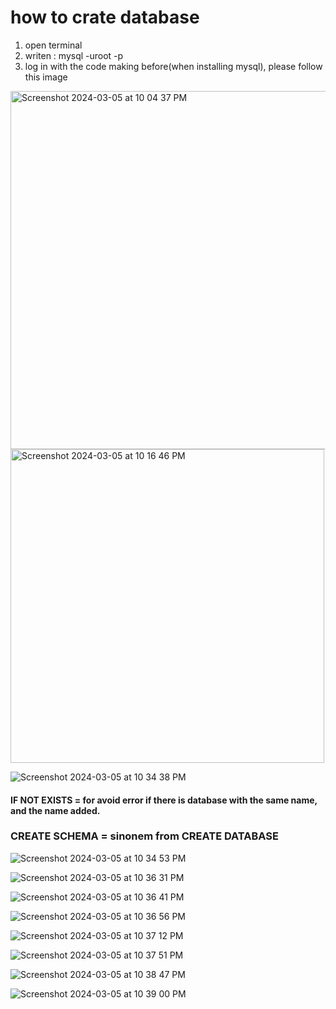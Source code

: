 # how to crate database
1. open terminal
2. writen : mysql -uroot -p
3. log in with the code making before(when installing mysql), please follow this image

<img width="573" alt="Screenshot 2024-03-05 at 10 04 37 PM" src="https://github.com/nurastars/totorial_mysql/assets/149975589/22ab1592-b92a-4381-9ea2-66cb17eb0322">

<img width="502" alt="Screenshot 2024-03-05 at 10 16 46 PM" src="https://github.com/nurastars/totorial_mysql/assets/149975589/e4c34481-9d4f-4a9b-8dea-fb326abd1ca6">

![Screenshot 2024-03-05 at 10 34 38 PM](https://github.com/nurastars/totorial_mysql/assets/149975589/095367a6-9794-4c80-8fe8-cc0227fd4956)

#### IF NOT EXISTS = for avoid error if there is database with the same name, and the name added.
### CREATE SCHEMA = sinonem from CREATE DATABASE


![Screenshot 2024-03-05 at 10 34 53 PM](https://github.com/nurastars/totorial_mysql/assets/149975589/3f399ea4-78a9-4cbc-8f4e-d706eb3ad62b)

![Screenshot 2024-03-05 at 10 36 31 PM](https://github.com/nurastars/totorial_mysql/assets/149975589/6f1d4c06-8236-4f8c-8fc4-7bc417f46cdc)

![Screenshot 2024-03-05 at 10 36 41 PM](https://github.com/nurastars/totorial_mysql/assets/149975589/aa4e60dc-3371-45d8-9ed1-174d154158f3)

![Screenshot 2024-03-05 at 10 36 56 PM](https://github.com/nurastars/totorial_mysql/assets/149975589/c08bb343-9dd2-4297-8806-52705af1e92c)

![Screenshot 2024-03-05 at 10 37 12 PM](https://github.com/nurastars/totorial_mysql/assets/149975589/d5ae8e11-4cce-4579-9169-734a22a0d66b)

![Screenshot 2024-03-05 at 10 37 51 PM](https://github.com/nurastars/totorial_mysql/assets/149975589/fffe432f-36f8-4e8d-83ff-133bda7b0efe)

![Screenshot 2024-03-05 at 10 38 47 PM](https://github.com/nurastars/totorial_mysql/assets/149975589/9de97c9e-e4fd-4444-860f-5e63b7722f61)

![Screenshot 2024-03-05 at 10 39 00 PM](https://github.com/nurastars/totorial_mysql/assets/149975589/091f5f7b-529e-44f0-a6c7-ec55140bbbc9)



